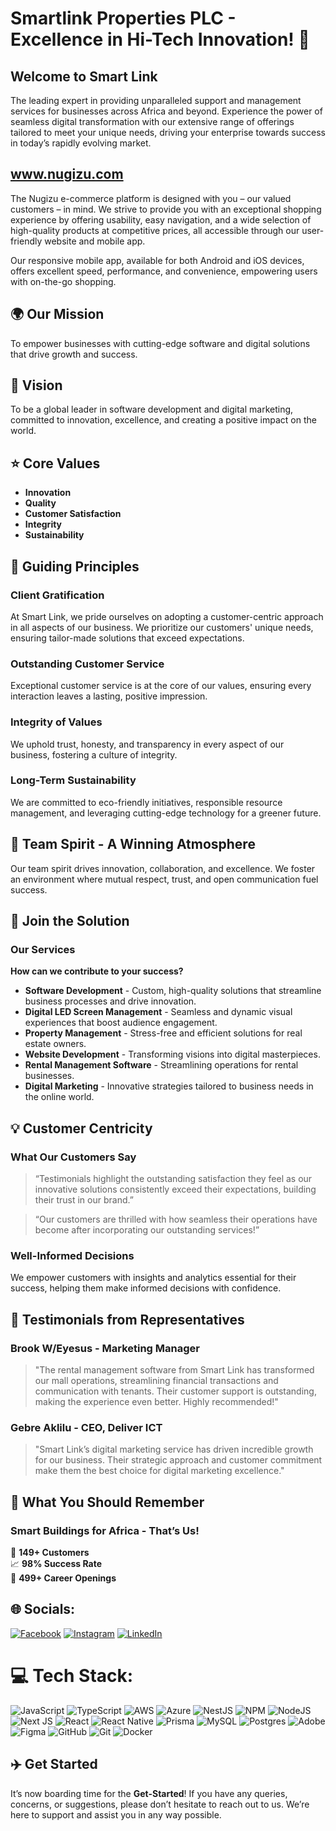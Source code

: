 # Smartlink Properties PLC - Excellence in Hi-Tech Innovation! 🚀

## Welcome to Smart Link
The leading expert in providing unparalleled support and management services for businesses across Africa and beyond. Experience the power of seamless digital transformation with our extensive range of offerings tailored to meet your unique needs, driving your enterprise towards success in today’s rapidly evolving market.

## www.nugizu.com
The Nugizu e-commerce platform is designed with you – our valued customers – in mind. We strive to provide you with an exceptional shopping experience by offering usability, easy navigation, and a wide selection of high-quality products at competitive prices, all accessible through our user-friendly website and mobile app.

Our responsive mobile app, available for both Android and iOS devices, offers excellent speed, performance, and convenience, empowering users with on-the-go shopping.

## 🌍 Our Mission
To empower businesses with cutting-edge software and digital solutions that drive growth and success.

## 🎯 Vision
To be a global leader in software development and digital marketing, committed to innovation, excellence, and creating a positive impact on the world.

## ⭐ Core Values
- **Innovation**
- **Quality**
- **Customer Satisfaction**
- **Integrity**
- **Sustainability**

## 🔹 Guiding Principles
### Client Gratification
At Smart Link, we pride ourselves on adopting a customer-centric approach in all aspects of our business. We prioritize our customers' unique needs, ensuring tailor-made solutions that exceed expectations.

### Outstanding Customer Service
Exceptional customer service is at the core of our values, ensuring every interaction leaves a lasting, positive impression.

### Integrity of Values
We uphold trust, honesty, and transparency in every aspect of our business, fostering a culture of integrity.

### Long-Term Sustainability
We are committed to eco-friendly initiatives, responsible resource management, and leveraging cutting-edge technology for a greener future.

## 🤝 Team Spirit - A Winning Atmosphere
Our team spirit drives innovation, collaboration, and excellence. We foster an environment where mutual respect, trust, and open communication fuel success.

## 🚀 Join the Solution
### Our Services
**How can we contribute to your success?**
- **Software Development** - Custom, high-quality solutions that streamline business processes and drive innovation.
- **Digital LED Screen Management** - Seamless and dynamic visual experiences that boost audience engagement.
- **Property Management** - Stress-free and efficient solutions for real estate owners.
- **Website Development** - Transforming visions into digital masterpieces.
- **Rental Management Software** - Streamlining operations for rental businesses.
- **Digital Marketing** - Innovative strategies tailored to business needs in the online world.

## 💡 Customer Centricity
### What Our Customers Say
> “Testimonials highlight the outstanding satisfaction they feel as our innovative solutions consistently exceed their expectations, building their trust in our brand.”

> “Our customers are thrilled with how seamless their operations have become after incorporating our outstanding services!”

### Well-Informed Decisions
We empower customers with insights and analytics essential for their success, helping them make informed decisions with confidence.

## 📢 Testimonials from Representatives
### **Brook W/Eyesus - Marketing Manager**
> "The rental management software from Smart Link has transformed our mall operations, streamlining financial transactions and communication with tenants. Their customer support is outstanding, making the experience even better. Highly recommended!"

### **Gebre Aklilu - CEO, Deliver ICT**
> "Smart Link’s digital marketing service has driven incredible growth for our business. Their strategic approach and customer commitment make them the best choice for digital marketing excellence."

## 🔹 What You Should Remember
### Smart Buildings for Africa - That’s Us!
🏢 **149+ Customers**  
📈 **98% Success Rate**  
🚀 **499+ Career Openings**


## 🌐 Socials:
[![Facebook](https://img.shields.io/badge/Facebook-%231877F2.svg?logo=Facebook&logoColor=white)](https://facebook.com/https://web.facebook.com/mysmartgojo/) [![Instagram](https://img.shields.io/badge/Instagram-%23E4405F.svg?logo=Instagram&logoColor=white)](https://instagram.com/https://www.instagram.com/smartlinkproperties) [![LinkedIn](https://img.shields.io/badge/LinkedIn-%230077B5.svg?logo=linkedin&logoColor=white)](https://linkedin.com/in/https://et.linkedin.com/company/smart-link-properties-plc)


# 💻 Tech Stack:
![JavaScript](https://img.shields.io/badge/javascript-%23323330.svg?style=for-the-badge&logo=javascript&logoColor=%23F7DF1E) ![TypeScript](https://img.shields.io/badge/typescript-%23007ACC.svg?style=for-the-badge&logo=typescript&logoColor=white) ![AWS](https://img.shields.io/badge/AWS-%23FF9900.svg?style=for-the-badge&logo=amazon-aws&logoColor=white) ![Azure](https://img.shields.io/badge/azure-%230072C6.svg?style=for-the-badge&logo=microsoftazure&logoColor=white) ![NestJS](https://img.shields.io/badge/nestjs-%23E0234E.svg?style=for-the-badge&logo=nestjs&logoColor=white) ![NPM](https://img.shields.io/badge/NPM-%23CB3837.svg?style=for-the-badge&logo=npm&logoColor=white) ![NodeJS](https://img.shields.io/badge/node.js-6DA55F?style=for-the-badge&logo=node.js&logoColor=white) ![Next JS](https://img.shields.io/badge/Next-black?style=for-the-badge&logo=next.js&logoColor=white) ![React](https://img.shields.io/badge/react-%2320232a.svg?style=for-the-badge&logo=react&logoColor=%2361DAFB) ![React Native](https://img.shields.io/badge/react_native-%2320232a.svg?style=for-the-badge&logo=react&logoColor=%2361DAFB) ![Prisma](https://img.shields.io/badge/Prisma-3982CE?style=for-the-badge&logo=Prisma&logoColor=white) ![MySQL](https://img.shields.io/badge/mysql-4479A1.svg?style=for-the-badge&logo=mysql&logoColor=white) ![Postgres](https://img.shields.io/badge/postgres-%23316192.svg?style=for-the-badge&logo=postgresql&logoColor=white) ![Adobe](https://img.shields.io/badge/adobe-%23FF0000.svg?style=for-the-badge&logo=adobe&logoColor=white) ![Figma](https://img.shields.io/badge/figma-%23F24E1E.svg?style=for-the-badge&logo=figma&logoColor=white) ![GitHub](https://img.shields.io/badge/github-%23121011.svg?style=for-the-badge&logo=github&logoColor=white) ![Git](https://img.shields.io/badge/git-%23F05033.svg?style=for-the-badge&logo=git&logoColor=white) ![Docker](https://img.shields.io/badge/docker-%230db7ed.svg?style=for-the-badge&logo=docker&logoColor=white)

## ✈️ Get Started
It’s now boarding time for the **Get-Started**!
If you have any queries, concerns, or suggestions, please don’t hesitate to reach out to us. We’re here to support and assist you in any way possible.

